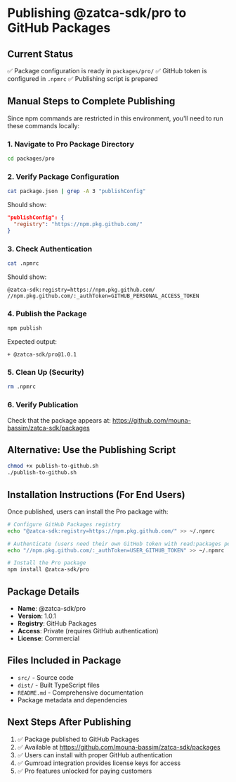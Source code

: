 # Publishing @zatca-sdk/pro to GitHub Packages

## Current Status
✅ Package configuration is ready in `packages/pro/`
✅ GitHub token is configured in `.npmrc`
✅ Publishing script is prepared

## Manual Steps to Complete Publishing

Since npm commands are restricted in this environment, you'll need to run these commands locally:

### 1. Navigate to Pro Package Directory
```bash
cd packages/pro
```

### 2. Verify Package Configuration
```bash
cat package.json | grep -A 3 "publishConfig"
```
Should show:
```json
"publishConfig": {
  "registry": "https://npm.pkg.github.com/"
}
```

### 3. Check Authentication
```bash
cat .npmrc
```
Should show:
```
@zatca-sdk:registry=https://npm.pkg.github.com/
//npm.pkg.github.com/:_authToken=GITHUB_PERSONAL_ACCESS_TOKEN
```

### 4. Publish the Package
```bash
npm publish
```

Expected output:
```
+ @zatca-sdk/pro@1.0.1
```

### 5. Clean Up (Security)
```bash
rm .npmrc
```

### 6. Verify Publication
Check that the package appears at:
https://github.com/mouna-bassim/zatca-sdk/packages

## Alternative: Use the Publishing Script
```bash
chmod +x publish-to-github.sh
./publish-to-github.sh
```

## Installation Instructions (For End Users)

Once published, users can install the Pro package with:

```bash
# Configure GitHub Packages registry
echo "@zatca-sdk:registry=https://npm.pkg.github.com/" >> ~/.npmrc

# Authenticate (users need their own GitHub token with read:packages permission)
echo "//npm.pkg.github.com/:_authToken=USER_GITHUB_TOKEN" >> ~/.npmrc

# Install the Pro package
npm install @zatca-sdk/pro
```

## Package Details
- **Name**: @zatca-sdk/pro
- **Version**: 1.0.1
- **Registry**: GitHub Packages
- **Access**: Private (requires GitHub authentication)
- **License**: Commercial

## Files Included in Package
- `src/` - Source code
- `dist/` - Built TypeScript files
- `README.md` - Comprehensive documentation
- Package metadata and dependencies

## Next Steps After Publishing
1. ✅ Package published to GitHub Packages
2. ✅ Available at https://github.com/mouna-bassim/zatca-sdk/packages
3. ✅ Users can install with proper GitHub authentication
4. ✅ Gumroad integration provides license keys for access
5. ✅ Pro features unlocked for paying customers